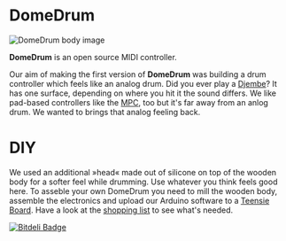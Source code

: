 # DomeDrum

![DomeDrum body image](http://i.imgur.com/DR0EQro.jpg)

**DomeDrum** is an open source MIDI controller.

Our aim of making the first version of **DomeDrum** was building a drum controller which feels like an analog drum. Did you ever play a [Djembe](http://en.wikipedia.org/wiki/Djembe)? It has one surface, depending on where you hit it the sound differs. We like pad-based controllers like the [MPC](http://en.wikipedia.org/wiki/Music_Production_Center), too but it's far away from an anlog drum. We wanted to brings that analog feeling back.

# DIY

We used an additional »head« made out of silicone on top of the wooden body for a softer feel while drumming. Use whatever you think feels good here.
To asseble your own DomeDrum you need to mill the wooden body, assemble the electronics and upload our Arduino software to a [Teensie Board](http://www.pjrc.com/teensy/).
Have a look at the [shopping list](https://github.com/subtub/DomeDrum/blob/master/Shopping_List.md) to see what's needed.



[![Bitdeli Badge](https://d2weczhvl823v0.cloudfront.net/subtub/domedrum/trend.png)](https://bitdeli.com/free "Bitdeli Badge")

